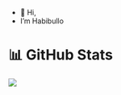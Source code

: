 - 👋 Hi,
- I’m Habibullo 


# 📊 GitHub Stats
![](https://github-readme-stats.vercel.app/api?username=Khab1bull0&show_icons=true&theme=transparent)</br>
  


